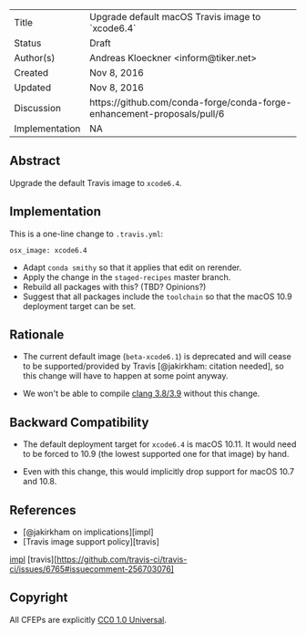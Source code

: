 
<table>
<tr><td> Title </td><td> Upgrade default macOS Travis image to `xcode6.4` </td>
<tr><td> Status </td><td> Draft </td></tr>
<tr><td> Author(s) </td><td> Andreas Kloeckner &lt;inform@tiker.net&gt;</td></tr>
<tr><td> Created </td><td> Nov 8, 2016</td></tr>
<tr><td> Updated </td><td> Nov 8, 2016</td></tr>
<tr><td> Discussion </td><td> https://github.com/conda-forge/conda-forge-enhancement-proposals/pull/6 </td></tr>
<tr><td> Implementation </td><td> NA </td></tr>
</table>

## Abstract

Upgrade the default Travis image to `xcode6.4`.

## Implementation

This is a one-line change to `.travis.yml`:

```
osx_image: xcode6.4
```

*   Adapt `conda smithy` so that it applies that edit on rerender.
*   Apply the change in the `staged-recipes` master branch.
*   Rebuild all packages with this? (TBD? Opinions?)
*   Suggest that all packages include the `toolchain` so that
    the macOS 10.9 deployment target can be set.

## Rationale

*   The current default image (`beta-xcode6.1`) is deprecated
    and will cease to be supported/provided by Travis [@jakirkham: citation needed],
    so this change will have to happen at some point anyway.

*   We won't be able to compile [clang
    3.8/3.9](https://github.com/conda-forge/staged-recipes/pull/1481) without
    this change.

## Backward Compatibility

*   The default deployment target for `xcode6.4` is macOS 10.11.
    It would need to be forced to 10.9 (the lowest supported one
    for that image) by hand.

*   Even with this change, this would implicitly drop support for
    macOS 10.7 and 10.8.

## References

* [@jakirkham on implications][impl]
* [Travis image support policy][travis]

[impl](https://github.com/conda-forge/conda-forge.github.io/issues/249#issuecomment-256207392)
[travis][https://github.com/travis-ci/travis-ci/issues/6765#issuecomment-256703076]

## Copyright

All CFEPs are explicitly [CC0 1.0 Universal](https://creativecommons.org/publicdomain/zero/1.0/).
